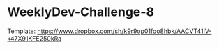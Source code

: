 # WeeklyDev-Challenge-8
Template: https://www.dropbox.com/sh/k9r9op01foo8hbk/AACVT41lV-k47X91KFE250kRa

